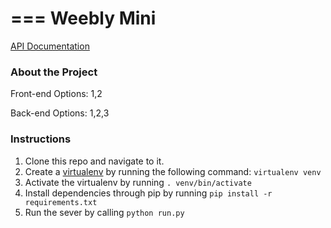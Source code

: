 ===
Weebly Mini
===

[API Documentation](https://github.com/shivamthapar/weebly-mini/blob/master/app/api/README.md)

### About the Project
Front-end Options: 1,2

Back-end Options: 1,2,3

### Instructions
1. Clone this repo and navigate to it.
2. Create a [virtualenv](http://virtualenv.readthedocs.org/en/latest/) by running the following command: `virtualenv venv`
3. Activate the virtualenv by running `. venv/bin/activate`
4. Install dependencies through pip by running `pip install -r requirements.txt`
5. Run the sever by calling `python run.py`

